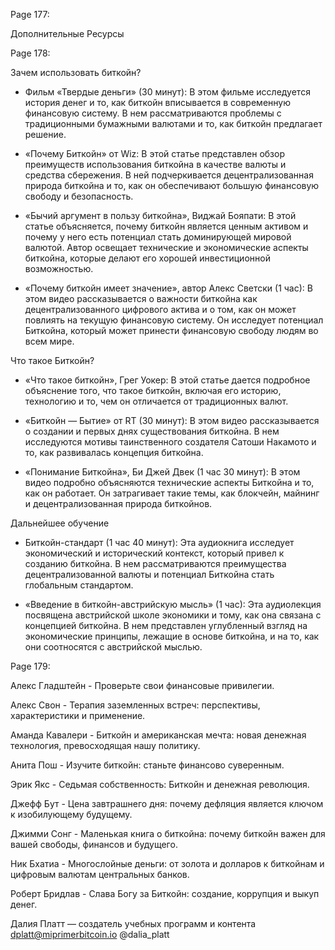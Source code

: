 Page 177:

Дополнительные Ресурсы




Page 178:

Зачем использовать биткойн?

- Фильм «Твердые деньги» (30 минут):
В этом фильме исследуется история денег и то, как биткойн вписывается в современную финансовую систему. В нем рассматриваются проблемы с традиционными бумажными валютами и то, как биткойн предлагает решение.

- «Почему Биткойн» от Wiz:
В этой статье представлен обзор преимуществ использования биткойна в качестве валюты и средства сбережения. В ней подчеркивается децентрализованная природа биткойна и то, как он обеспечивают большую финансовую свободу и безопасность.

- «Бычий аргумент в пользу биткойна», Виджай Бояпати:
В этой статье объясняется, почему биткойн является ценным активом и почему у него есть потенциал стать доминирующей мировой валютой. Автор освещает технические и экономические аспекты биткойна, которые делают его хорошей инвестиционной возможностью.

- «Почему биткойн имеет значение», автор Алекс Светски (1 час):
В этом видео рассказывается о важности биткойна как децентрализованного цифрового актива и о том, как он может повлиять на текущую финансовую систему. Он исследует потенциал Биткойна, который может принести финансовую свободу людям во всем мире.


Что такое Биткойн?

- «Что такое биткойн», Грег Уокер:
В этой статье дается подробное объяснение того, что такое биткойн, включая его историю, технологию и то, чем он отличается от традиционных валют.

- «Биткойн — Бытие» от RT (30 минут):
В этом видео рассказывается о создании и первых днях существования биткойна. В нем исследуются мотивы таинственного создателя Сатоши Накамото и то, как развивалась концепция биткойна.

- «Понимание Биткойна», Би Джей Двек (1 час 30 минут):
В этом видео подробно объясняются технические аспекты Биткойна и то, как он работает. Он затрагивает такие темы, как блокчейн, майнинг и децентрализованная природа биткойнов.


Дальнейшее обучение

- Биткойн-стандарт (1 час 40 минут):
Эта аудиокнига исследует экономический и исторический контекст, который привел к созданию биткойна. В нем рассматриваются преимущества децентрализованной валюты и потенциал Биткойна стать глобальным стандартом.

- «Введение в биткойн-австрийскую мысль» (1 час):
Эта аудиолекция посвящена австрийской школе экономики и тому, как она связана с концепцией биткойна. В нем представлен углубленный взгляд на экономические принципы, лежащие в основе биткойна, и на то, как они соотносятся с австрийской мыслью.





Page 179:

Алекс Гладштейн - Проверьте свои финансовые привилегии.

Алекс Свон - Терапия заземленных встреч: перспективы, характеристики и применение.

Аманда Кавалери - Биткойн и американская мечта: новая денежная технология, превосходящая нашу политику.

Анита Пош - Изучите биткойн: станьте финансово суверенным.

Эрик Якс - Седьмая собственность: Биткойн и денежная революция.

Джефф Бут - Цена завтрашнего дня: почему дефляция является ключом к изобилующему будущему.

Джимми Сонг - Маленькая книга о биткойна: почему биткойн важен для вашей свободы, финансов и будущего.

Ник Бхатиа - Многослойные деньги: от золота и долларов к биткойнам и цифровым валютам центральных банков.

Роберт Бридлав - Слава Богу за Биткойн: создание, коррупция и выкуп денег.




Далия Платт — создатель учебных программ и контента
dplatt@miprimerbitcoin.io
@dalia_platt

